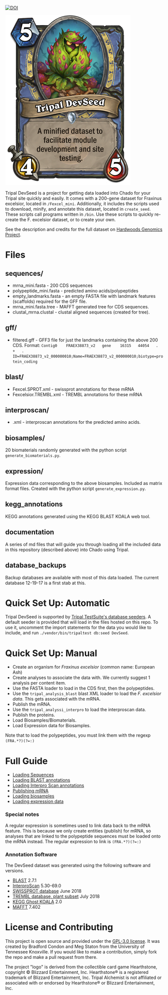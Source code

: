 [![DOI](https://zenodo.org/badge/107319541.svg)](https://zenodo.org/badge/latestdoi/107319541)


![Tripal DevSeed logo](/tripal_devseed.png)

Tripal DevSeed is a project for getting data loaded into Chado for your Tripal site quickly and easily.  It comes with a 200-gene dataset for Fraxinus excelsior, located in `/Fexcel_mini`.
Additionally, it includes the scripts used to download, minify, and annotate this dataset, located in `create_seed`.  These scripts call programs written in `/bin`.  Use these scripts to quickly re-create the F. excelsior dataset, or to create your own.

See the description and credits for the full dataset on [Hardwoods Genomics Project](https://hardwoodgenomics.org/organism/Fraxinus/excelsior).
# Files
## sequences/
* mrna_mini.fasta - 200 CDS sequences
* polypeptide_mini.fasta - predicted amino acids/polypeptides
* empty_landmarks.fasta - an empty FASTA file with landmark features (scaffolds) required for the GFF file.
* mrna_mini.fasta.tree - MAFFT generated tree for CDS sequences.
* clustal_mrna.clustal - clustal aligned sequences (created for tree).

## gff/

* filtered.gff - GFF3 file for just the landmarks containing the above 200 CDS.
Format:
`Contig0	FRAEX38873_v2	gene	16315	44054	.	+	.	ID=FRAEX38873_v2_000000010;Name=FRAEX38873_v2_000000010;biotype=protein_coding
`

## blast/
* Fexcel.SPROT.xml - swissprot annotations for these mRNA
* Fexcelsior.TREMBL.xml - TREMBL annotations for these mRNA

## interproscan/
* .xml - interproscan annotations for the predicted amino acids.

## biosamples/
20 biomaterials randomly generated with the python script `generate_biomaterials.py`.

## expression/
Expression data corresponding to the above biosamples.  Included as matrix format files.  Created with the python script `generate_expression.py`.

## kegg_annotations

KEGG annotations generated using the KEGG BLAST KOALA web tool.

## documentation

A series of md files that will guide you through loading all the included data in this repository (described above) into Chado using Tripal.

## database_backups

Backup databases are available with most of this data loaded.  The current database 12-19-17 is a first stab at this.


# Quick Set Up: Automatic
Tripal DevSeed is supported by [Tripal TestSuite's database seeders](https://github.com/statonlab/TripalTestSuite#database-seeders).  A default seeder is provided that will load in the files hosted on this repo.  To use it, uncomment the import statements for the data you would like to include, and run `./vendor/bin/tripaltest db:seed DevSeed`.

# Quick Set Up: Manual

* Create an organism for _Fraxinus excelsior_ (common name: European Ash)
* Create analyses to associate the data with.  We currently suggest 1 analysis per content item.
* Use the FASTA loader to load in the CDS first, then the polypeptides.
* Use the `tripal_analysis_blast` blast XML loader to load the _F. excelsior data_.  This gets associated with the mRNA.
* Publish the mRNA.
* Use the `tripal_analyssi_interpro` to load the interproscan data.
* Publish the proteins.
* Load Biosamples/Biomaterials.
* Load Expression data for Biosamples.

Note that to load the polypeptides, you must link them with the regexp  `(FRA.*?)(?=:)`

# Full Guide
* [Loading Sequences](/documentation/loading_FASTA.md)
* [Loading BLAST annotations](/documentation/loading_BLAST.md)
* [Loading Interpro Scan annotations](/documentation/loading_IPS.md)
* [Publishing mRNA](/documentation/publishing_mRNA.md)
* [Loading biosamples](/documentation/loading_biosamples.md)
* [Loading expression data](/documentation/loading_expression_data.md)

### Special notes

A regular expression is sometimes used to link data back to the mRNA feature.  This is because we only create entities (publish) for mRNA, so analyses that are linked to the polypeptide sequences must be loaded onto the mRNA instead. The regular expression to link is `(FRA.*?)(?=:)`

### Annotation Software 
The DevSeed dataset was generated using the following software and versions.

* [BLAST](ftp://ftp.ncbi.nlm.nih.gov/blast/executables/blast+/LATEST/) 2.7.1
* [InterproScan](https://www.ebi.ac.uk/interpro/download.html) 5.30-69.0
* [SWISSPROT database](https://www.uniprot.org/statistics/Swiss-Prot) June 2018
* [TREMBL database, plant subset](https://www.uniprot.org/statistics/TrEMBL) July 2018
* [KEGG Ghost KOALA](https://www.kegg.jp/ghostkoala/) 2.0
* [MAFFT](https://mafft.cbrc.jp/alignment/software/) 7.402


# License and Contributing

This project is open source and provided under the [GPL-3.0 license](https://github.com/statonlab/tripal_alchemist/blob/master/LICENSE).  It was created by Bradford Condon and Meg Staton from the University of Tennessee Knoxville.  If you would like to make a contribution, simply fork the repo and make a pull request from there.

The project "logo" is derived from the collectible card game Hearthstone, copyright © Blizzard Entertainment, Inc. Hearthstone® is a registered trademark of Blizzard Entertainment, Inc. Tripal Alchemist is not affiliated or associated with or endorsed by Hearthstone® or Blizzard Entertainment, Inc.
